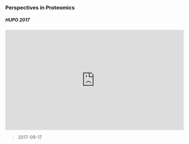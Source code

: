 ### Perspectives in Proteomics

##### HUPO 2017

<div class="embed-responsive embed-responsive-16by9"><iframe class="embed-responsive embed-responsive-4by3" width="560" height="315" src="https://www.youtube.com/embed/j4NdApIYorY" frameborder="0" allow="autoplay; encrypted-media" allowfullscreen></iframe></div>
 
> 2017-09-17




